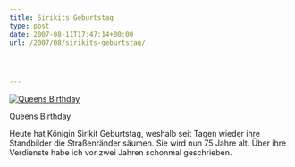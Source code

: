 ```yaml
---
title: Sirikits Geburtstag
type: post
date: 2007-08-11T17:47:14+00:00
url: /2007/08/sirikits-geburtstag/




---
```

<div class="flickr">
  <a href="http://www.flickr.com/photos/schreibblogade/1089961905/" title="Queens Birthday"><img src="//farm2.static.flickr.com/1295/1089961905_e60f6433dc.jpg" alt="Queens Birthday" /></a></p>

  <p>
    Queens Birthday
  </p>
</div>

Heute hat Königin Sirikit Geburtstag, weshalb seit Tagen wieder ihre Standbilder die Straßenränder säumen. Sie wird nun 75 Jahre alt. Über ihre Verdienste habe ich vor zwei Jahren schonmal geschrieben.

